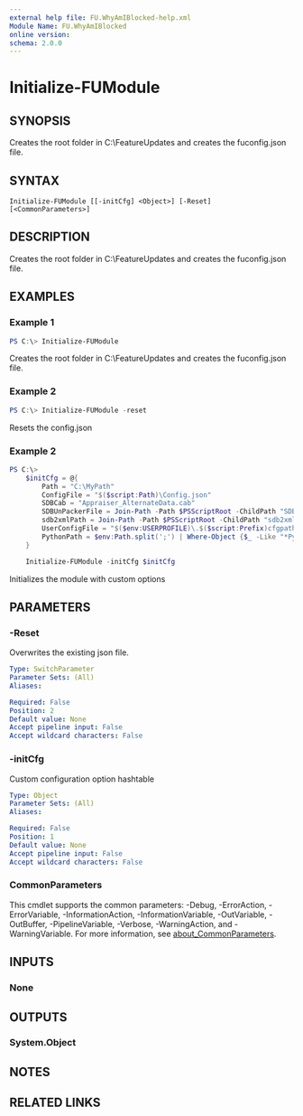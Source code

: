 ```yaml
---
external help file: FU.WhyAmIBlocked-help.xml
Module Name: FU.WhyAmIBlocked
online version:
schema: 2.0.0
---
```


# Initialize-FUModule

## SYNOPSIS
Creates the root folder in C:\FeatureUpdates and creates the fuconfig.json file.

## SYNTAX

```
Initialize-FUModule [[-initCfg] <Object>] [-Reset] [<CommonParameters>]
```

## DESCRIPTION
Creates the root folder in C:\FeatureUpdates and creates the fuconfig.json file.

## EXAMPLES

### Example 1
```powershell
PS C:\> Initialize-FUModule
```

Creates the root folder in C:\FeatureUpdates and creates the fuconfig.json file.

### Example 2
```powershell
PS C:\> Initialize-FUModule -reset
```

Resets the config.json

### Example 2
```powershell
PS C:\> 
    $initCfg = @{
        Path = "C:\MyPath"
        ConfigFile = "$($script:Path)\Config.json"
        SDBCab = "Appraiser_AlternateData.cab"
        SDBUnPackerFile = Join-Path -Path $PSScriptRoot -ChildPath "SDBUnpacker.py"
        sdb2xmlPath = Join-Path -Path $PSScriptRoot -ChildPath "sdb2xml.exe"
        UserConfigFile = "$($env:USERPROFILE)\.$($script:Prefix)cfgpath"
        PythonPath = $env:Path.split(';') | Where-Object {$_ -Like "*Python*" -and $_ -notlike "*scripts*"}
    }

    Initialize-FUModule -initCfg $initCfg
```

Initializes the module with custom options

## PARAMETERS

### -Reset
Overwrites the existing json file.

```yaml
Type: SwitchParameter
Parameter Sets: (All)
Aliases:

Required: False
Position: 2
Default value: None
Accept pipeline input: False
Accept wildcard characters: False
```

### -initCfg
Custom configuration option hashtable

```yaml
Type: Object
Parameter Sets: (All)
Aliases:

Required: False
Position: 1
Default value: None
Accept pipeline input: False
Accept wildcard characters: False
```

### CommonParameters
This cmdlet supports the common parameters: -Debug, -ErrorAction, -ErrorVariable, -InformationAction, -InformationVariable, -OutVariable, -OutBuffer, -PipelineVariable, -Verbose, -WarningAction, and -WarningVariable. For more information, see [about_CommonParameters](http://go.microsoft.com/fwlink/?LinkID=113216).

## INPUTS

### None

## OUTPUTS

### System.Object
## NOTES

## RELATED LINKS
